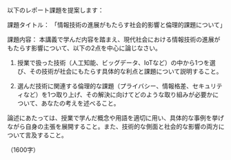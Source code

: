 以下のレポート課題を提案します：

課題タイトル：
「情報技術の進展がもたらす社会的影響と倫理的課題について」

課題内容：
本講義で学んだ内容を踏まえ、現代社会における情報技術の進展がもたらす影響について、以下の2点を中心に論じなさい。

1. 授業で扱った技術（人工知能、ビッグデータ、IoTなど）の中から1つを選び、その技術が社会にもたらす具体的な利点と課題について説明すること。

2. 選んだ技術に関連する倫理的な課題（プライバシー、情報格差、セキュリティなど）を1つ取り上げ、その解決に向けてどのような取り組みが必要かについて、あなたの考えを述べること。

論述にあたっては、授業で学んだ概念や用語を適切に用い、具体的な事例を挙げながら自身の主張を展開すること。また、技術的な側面と社会的な影響の両方について言及すること。

（1600字）
